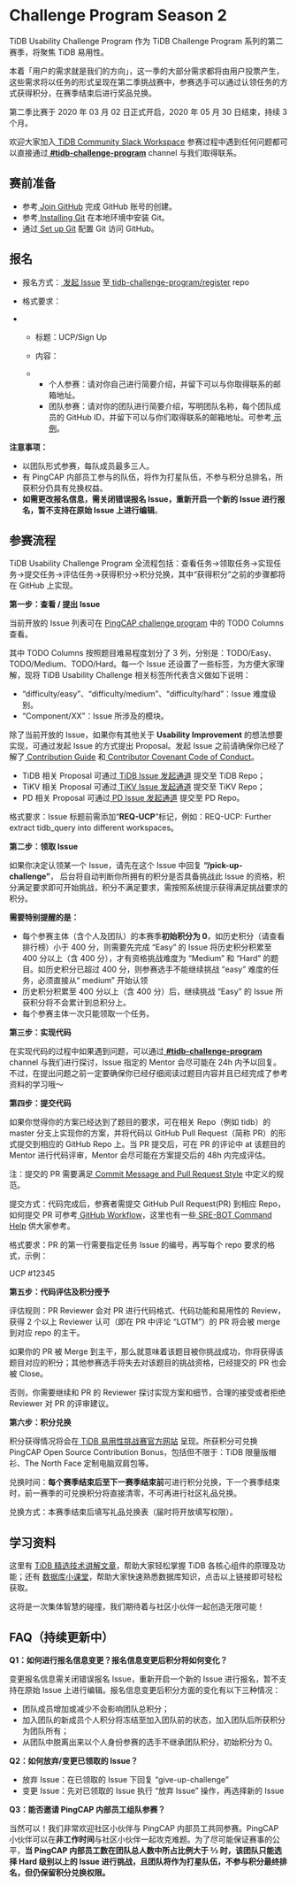 # **Challenge Program Season 2**

TiDB Usability Challenge Program 作为 TiDB Challenge Program 系列的第二赛季，将聚焦 TiDB 易用性。

本着「用户的需求就是我们的方向」，这一季的大部分需求都将由用户投票产生，这些需求将以任务的形式呈现在第二季挑战赛中，参赛选手可以通过认领任务的方式获得积分，在赛季结束后进行奖品兑换。

第二季比赛于 2020 年 03 月 02 日正式开启，2020 年 05 月 30 日结束，持续 3 个月。

欢迎大家加入[ ](https://join.slack.com/t/tidbcommunity/shared_invite/enQtNzc0MzI4ODExMDc4LWYwYmIzMjZkYzJiNDUxMmZlN2FiMGJkZjAyMzQ5NGU0NGY0NzI3NTYwMjAyNGQ1N2I2ZjAxNzc1OGUwYWM0NzE)[TiDB Community Slack Workspace](https://join.slack.com/t/tidbcommunity/shared_invite/enQtNzc0MzI4ODExMDc4LWYwYmIzMjZkYzJiNDUxMmZlN2FiMGJkZjAyMzQ5NGU0NGY0NzI3NTYwMjAyNGQ1N2I2ZjAxNzc1OGUwYWM0NzE) 参赛过程中遇到任何问题都可以直接通过[ ](https://join.slack.com/t/tidbcommunity/shared_invite/enQtNzc0MzI4ODExMDc4LWYwYmIzMjZkYzJiNDUxMmZlN2FiMGJkZjAyMzQ5NGU0NGY0NzI3NTYwMjAyNGQ1N2I2ZjAxNzc1OGUwYWM0NzE)[**#tidb-challenge-program**](https://join.slack.com/t/tidbcommunity/shared_invite/enQtNzc0MzI4ODExMDc4LWYwYmIzMjZkYzJiNDUxMmZlN2FiMGJkZjAyMzQ5NGU0NGY0NzI3NTYwMjAyNGQ1N2I2ZjAxNzc1OGUwYWM0NzE) channel 与我们取得联系。

## **赛前准备**

- 参考[ ](https://github.com/join)[Join GitHub](https://github.com/join) 完成 GitHub 账号的创建。
- 参考[ ](https://git-scm.com/book/en/v2/Getting-Started-Installing-Git)[Installing Git](https://git-scm.com/book/en/v2/Getting-Started-Installing-Git) 在本地环境中安装 Git。
- 通过[ ](https://help.github.com/en/github/getting-started-with-github/set-up-git)[Set up Git](https://help.github.com/en/github/getting-started-with-github/set-up-git) 配置 Git 访问 GitHub。

## **报名**

- 报名方式：[ ](https://github.com/tidb-perf-challenge/pcp/issues/new?template=performance-challenge-program.md&title=PCP%3A+Sign+Up)[发起 Issue](https://github.com/tidb-perf-challenge/pcp/issues/new?template=performance-challenge-program.md&title=PCP%3A+Sign+Up) 至[ tidb-challenge-program/register](https://github.com/tidb-perf-challenge/pcp) repo

- 格式要求：

- - 标题：UCP/Sign Up

  - 内容：

  - - 个人参赛：请对你自己进行简要介绍，并留下可以与你取得联系的邮箱地址。
    - 团队参赛：请对你的团队进行简要介绍，写明团队名称，每个团队成员的 GitHub ID，并留下可以与你们取得联系的邮箱地址。可参考[ ](https://github.com/tidb-perf-challenge/pcp/blob/master/.github/ISSUE_TEMPLATE/performance-challenge-program.md)[示例](https://github.com/tidb-perf-challenge/pcp/blob/master/.github/ISSUE_TEMPLATE/performance-challenge-program.md)。

**注意事项：**

- 以团队形式参赛，每队成员最多三人。
- 有 PingCAP 内部员工参与的队伍，将作为打星队伍，不参与积分总排名，所获积分仍具有兑换权益。
- **如需更改报名信息，需关闭错误报名 Issue，重新开启一个新的 Issue 进行报名，暂不支持在原始 Issue 上进行编辑**。

## **参赛流程**

TiDB Usability Challenge Program 全流程包括：查看任务->领取任务->实现任务->提交任务->评估任务->获得积分->积分兑换，其中“获得积分”之前的步骤都将在 GitHub 上实现。

**第一步：查看 / 提出 Issue**

当前开放的 Issue 列表可在 [PingCAP challenge program](https://github.com/orgs/pingcap/projects/11) 中的 TODO Columns 查看。

其中 TODO Columns 按照题目难易程度划分了 3 列，分别是：TODO/Easy、TODO/Medium、TODO/Hard。每一个 Issue 还设置了一些标签，为方便大家理解，现将 TiDB Usability Challenge 相关标签所代表含义做如下说明：

- “difficulty/easy”、“difficulty/medium”、“difficulty/hard”：Issue 难度级别。
- “Component/XX”：Issue 所涉及的模块。

除了当前开放的 Issue，如果你有其他关于 **Usability Improvement** 的想法想要实现，可通过发起 Issue 的方式提出 Proposal。发起 Issue 之前请确保你已经了解了[ ](https://github.com/pingcap/community/blob/master/CONTRIBUTING.md)[Contribution Guide](https://github.com/pingcap/community/blob/master/CONTRIBUTING.md) 和[ ](https://github.com/pingcap/community/blob/master/CODE_OF_CONDUCT.md)[Contributor Covenant Code of Conduct](https://github.com/pingcap/community/blob/master/CODE_OF_CONDUCT.md)。

- TiDB 相关 Proposal 可通过[ ](https://github.com/pingcap/tidb/issues/new?labels=type%2Fenhancement&template=feature-request.md)[TiDB Issue 发起通道](https://github.com/pingcap/tidb/issues/new?labels=type%2Fenhancement&template=feature-request.md) 提交至 TiDB Repo；
- TiKV 相关 Proposal 可通过[ ](https://github.com/tikv/tikv/issues/new?template=feature-request.md)[TiKV Issue 发起通道](https://github.com/tikv/tikv/issues/new?template=feature-request.md) 提交至 TiKV Repo；
- PD 相关 Proposal 可通过[ ](https://github.com/pingcap/pd/issues/new?labels=type%2Fenhancement&template=feature-request.md)[PD Issue 发起通道](https://github.com/pingcap/pd/issues/new?labels=type%2Fenhancement&template=feature-request.md) 提交至 PD Repo。

格式要求：Issue 标题前需添加“**REQ-UCP**”标记，例如：REQ-UCP: Further extract tidb_query into different workspaces。

**第二步：领取 Issue**

如果你决定认领某一个 Issue，请先在这个 Issue 中回复 **“/pick-up-challenge”**， 后台将自动判断你所拥有的积分是否具备挑战此 Issue 的资格，积分满足要求即可开始挑战，积分不满足要求，需按照系统提示获得满足挑战要求的积分。

**需要特别提醒的是：**

- 每个参赛主体（含个人及团队）的本赛季**初始积分为 0**，如历史积分（请查看排行榜）小于 400 分，则需要先完成 “Easy” 的 Issue 将历史积分积累至 400 分以上（含 400 分），才有资格挑战难度为 “Medium” 和 “Hard” 的题目。如历史积分已超过 400 分，则参赛选手不能继续挑战 “easy” 难度的任务，必须直接从“ medium” 开始认领
- 历史积分积累至 400 分以上（含 400 分）后，继续挑战 “Easy” 的 Issue 所获积分将不会累计到总积分上。
- 每个参赛主体一次只能领取一个任务。

**第三步：实现代码**

在实现代码的过程中如果遇到问题，可以通过[ ](https://join.slack.com/t/tidbcommunity/shared_invite/enQtNzc0MzI4ODExMDc4LWYwYmIzMjZkYzJiNDUxMmZlN2FiMGJkZjAyMzQ5NGU0NGY0NzI3NTYwMjAyNGQ1N2I2ZjAxNzc1OGUwYWM0NzE)[**#tidb-challenge-program**](https://join.slack.com/t/tidbcommunity/shared_invite/enQtNzc0MzI4ODExMDc4LWYwYmIzMjZkYzJiNDUxMmZlN2FiMGJkZjAyMzQ5NGU0NGY0NzI3NTYwMjAyNGQ1N2I2ZjAxNzc1OGUwYWM0NzE) channel 与我们进行探讨，Issue 指定的 Mentor 会尽可能在 24h 内予以回复。不过，在提出问题之前一定要确保你已经仔细阅读过题目内容并且已经完成了参考资料的学习哦～

**第四步：提交代码**

如果你觉得你的方案已经达到了题目的要求，可在相关 Repo（例如 tidb）的 master 分支上实现你的方案，并将代码以 GitHub Pull Request（简称 PR）的形式提交到相应的 GitHub Repo 上。当 PR 提交后，可在 PR 的评论中 at 该题目的 Mentor 进行代码评审，Mentor 会尽可能在方案提交后的 48h 内完成评估。

注：提交的 PR 需要满足[ ](https://github.com/pingcap/community/blob/master/contributors/commit-message-pr-style.md)[Commit Message and Pull Request Style](https://github.com/pingcap/community/blob/master/contributors/commit-message-pr-style.md) 中定义的规范。

提交方式：代码完成后，参赛者需提交 GitHub Pull Request(PR) 到相应 Repo，如何提交 PR 可参考[ ](https://github.com/pingcap/community/blob/master/contributors/workflow.md)[GitHub Workflow](https://github.com/pingcap/community/blob/master/contributors/workflow.md)，这里也有一些[ ](https://github.com/pingcap/community/blob/master/contributors/command-help.md)[SRE-BOT Command Help](https://github.com/pingcap/community/blob/master/contributors/command-help.md) 供大家参考。

格式要求：PR 的第一行需要指定任务 Issue 的编号，再写每个 repo 要求的格式，示例：

UCP #12345

<!-- The following description -->

**第五步：代码评估及积分授予**

评估规则：PR Reviewer 会对 PR 进行代码格式、代码功能和易用性的 Review，获得 2 个以上 Reviewer 认可（即在 PR 中评论 “LGTM”）的 PR 将会被 merge 到对应 repo 的主干。

如果你的 PR 被 Merge 到主干，那么就意味着该题目被你挑战成功，你将获得该题目对应的积分；其他参赛选手将失去对该题目的挑战资格，已经提交的 PR 也会被 Close。

否则，你需要继续和 PR 的 Reviewer 探讨实现方案和细节，合理的接受或者拒绝 Reviewer 对 PR 的评审建议。

**第六步：积分兑换**

积分获得情况将会在[ ](https://pingcap.com/community-cn/tidb-performance-challenge/)[TiDB 易用性挑战赛官方网站](https://pingcap.com/community-cn/tidb-performance-challenge/) 呈现。所获积分可兑换 PingCAP Open Source Contribution Bonus，包括但不限于：TiDB 限量版帽衫、The North Face 定制电脑双肩包等。

兑换时间：**每个赛季结束后至下一赛季结束前**可进行积分兑换，下一个赛季结束时，前一赛季的可兑换积分将直接清零，不可再进行社区礼品兑换。

兑换方式：本赛季结束后填写礼品兑换表（届时将开放填写权限）。

## **学习资料**

这里有 [ ](https://github.com/pingcap/presentations/blob/master/hackathon-2019/reference-document-of-hackathon-2019.md)[TiDB 精选技术讲解文章](https://github.com/pingcap/presentations/blob/master/hackathon-2019/reference-document-of-hackathon-2019.md)，帮助大家轻松掌握 TiDB 各核心组件的原理及功能；还有 [数据库小课堂](https://github.com/pingcap/awesome-database-learning)，帮助大家快速熟悉数据库知识，点击以上链接即可轻松获取。

这将是一次集体智慧的碰撞，我们期待着与社区小伙伴一起创造无限可能！

## **FAQ（持续更新中）**

**Q1：如何进行报名信息变更？报名信息变更后积分将如何变化？**

变更报名信息需关闭错误报名 Issue，重新开启一个新的 Issue 进行报名，暂不支持在原始 Issue 上进行编辑。报名信息变更后积分方面的变化有以下三种情况：

- 团队成员增加或减少不会影响团队总积分；
- 加入团队的新成员个人积分将冻结至加入团队前的状态，加入团队后所获积分为团队所有；
- 从团队中脱离出来以个人身份参赛的选手不继承团队积分，初始积分为 0。

**Q2：如何放弃/变更已领取的 Issue？**

- 放弃 Issue：在已领取的 Issue 下回复 “give-up-challenge”
- 变更 Issue：先对已领取的 Issue 执行 “放弃 Issue” 操作，再选择新的 Issue

**Q3：能否邀请 PingCAP 内部员工组队参赛？**

当然可以！我们非常欢迎社区小伙伴与 PingCAP 内部员工共同参赛。PingCAP 小伙伴可以在**非工作时间**与社区小伙伴一起攻克难题。为了尽可能保证赛事的公平，**当 PingCAP 内部员工数在团队总人数中所占比例大于 ⅔ 时，该团队只能选择 Hard 级别以上的 Issue 进行挑战，且团队将作为打星队伍，不参与积分最终排名，但仍保留积分兑换权限。**